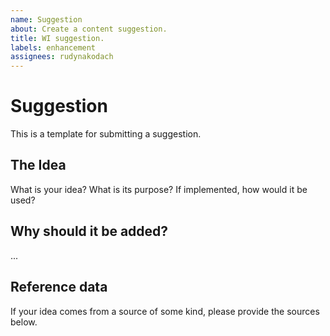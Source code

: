 ```yaml
---
name: Suggestion
about: Create a content suggestion.
title: WI suggestion.
labels: enhancement
assignees: rudynakodach
---
```


# Suggestion
This is a template for submitting a suggestion.

## The Idea
What is your idea?
What is its purpose?
If implemented, how would it be used?

## Why should it be added?
...

## Reference data
If your idea comes from a source of some kind, please provide the sources below.
